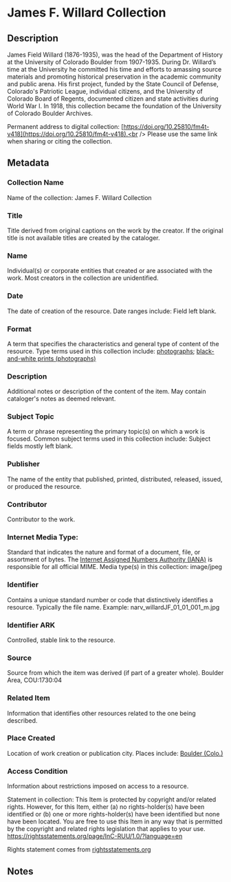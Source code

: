 # James F. Willard Collection
## Description
James Field Willard (1876-1935), was the head of the Department of History at the University of Colorado Boulder from 1907-1935. During Dr. Willard’s time at the University he committed his time and efforts to amassing source materials and promoting historical preservation in the academic community and public arena. His first project, funded by the State Council of Defense, Colorado's Patriotic League, individual citizens, and the University of Colorado Board of Regents, documented citizen and state activities during World War I. In 1918, this collection became the foundation of the University of Colorado Boulder Archives. 

Permanent address to digital collection: [https://doi.org/10.25810/fm4t-v418](https://doi.org/10.25810/fm4t-v418).<br /> 
Please use the same link when sharing or citing the collection.

## Metadata

### Collection Name
Name of the collection: James F. Willard Collection

### Title
Title derived from original captions on the work by the creator. If the original title is not available titles are created by the cataloger.

### Name
Individual(s) or corporate entities that created or are associated with the work. Most creators in the collection are unidentified. 

### Date
The date of creation of the resource. Date ranges include: Field left blank.

### Format
A term that specifies the characteristics and general type of content of the resource. Type terms used in this collection include: [photographs](http://vocab.getty.edu/aat/300046300); [black-and-white prints (photographs)](http://vocab.getty.edu/aat/300128349)

### Description
Additional notes or description of the content of the item. May contain cataloger's notes as deemed relevant.

### Subject Topic
A term or phrase representing the primary topic(s) on which a work is focused. Common subject terms used in this collection include: Subject fields mostly left blank.

### Publisher
The name of the entity that published, printed, distributed, released, issued, or produced the resource.

### Contributor
Contributor to the work. 

### Internet Media Type: 
Standard that indicates the nature and format of a document, file, or assortment of bytes. The [Internet Assigned Numbers Authority (IANA)](https://www.iana.org/assignments/media-types/media-types.xhtml) is responsible for all official MIME. Media type(s) in this collection: image/jpeg

### Identifier
Contains a unique standard number or code that distinctively identifies a resource. Typically the file name. Example: narv_willardJF_01_01_001_m.jpg

### Identifier ARK
Controlled, stable link to the resource.

### Source
Source from which the item was derived (if part of a greater whole). Boulder Area, COU:1730:04

### Related Item
Information that identifies other resources related to the one being described.

### Place Created
Location of work creation or publication city. Places include: [Boulder (Colo.)](http://id.loc.gov/authorities/names/n79091289)

### Access Condition
Information about restrictions imposed on access to a resource.

Statement in collection: This Item is protected by copyright and/or related rights. However, for this Item, either (a) no rights-holder(s) have been identified or (b) one or more rights-holder(s) have been identified but none have been located. You are free to use this Item in any way that is permitted by the copyright and related rights legislation that applies to your use. https://rightsstatements.org/page/InC-RUU/1.0/?language=en

Rights statement comes from [rightsstatements.org](https://rightsstatements.org/page/1.0/?language=en)

## Notes
